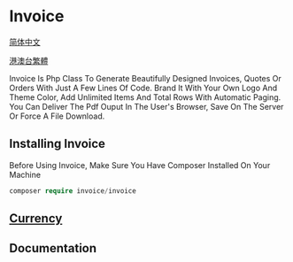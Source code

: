 # Invoice

[简体中文](README.md) 

[港澳台繁體](README.hk.md)

Invoice Is  Php Class To Generate Beautifully Designed Invoices, Quotes Or Orders With Just A Few Lines Of Code. Brand It With Your Own Logo And Theme Color, Add Unlimited Items And Total Rows With Automatic Paging. You Can Deliver The Pdf Ouput In The User's Browser, Save On The Server Or Force A File Download.

## Installing Invoice
Before Using Invoice, Make Sure You Have Composer Installed On Your Machine
~~~php
composer require invoice/invoice
~~~

## [Currency](document/Currency.en.md)


## Documentation